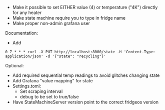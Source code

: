- Make it possible to set EITHER value (4) or temperature ("4K") directly for any heater
- Make state machine require you to type in fridge name
- Make proper non-admin grafana user

Documentation:
- Add 
```
0 7 * * * curl -X PUT http://localhost:8000/state -H 'Content-Type: application/json' -d '{"state": "recycling"}'
```


Optional:
- Add required sequential temp readings to avoid glitches changing state
- Add Grafana "value mapping" for state
- Settings.toml:
    - Set scraping interval
    - debug to be set to true/false
- Have StateMachineServer version point to the correct fridgeos version
